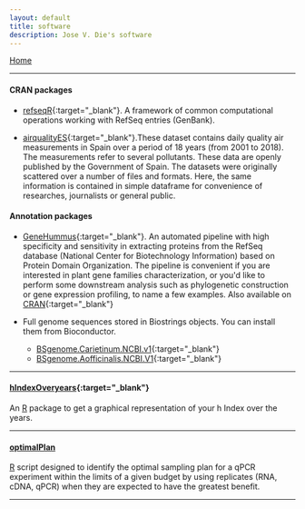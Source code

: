 ```yaml
---
layout: default
title: software
description: Jose V. Die's software
---
```

[Home](../index.html)
  
    
    
---
#### CRAN packages    
* [refseqR](https://CRAN.R-project.org/package=refseqR){:target="_blank"}. A framework of common computational operations working with RefSeq entries (GenBank).   
  
* [airqualityES](https://cran.r-project.org/web/packages/airqualityES/index.html){:target="_blank"}.These dataset contains daily quality air measurements in Spain over a period of 18 years (from 2001 to 2018). The measurements refer to several pollutants. These data are openly published by the Government of Spain. The datasets were originally scattered over a number of files and formats. Here, the same information is contained in simple dataframe for convenience of researches, journalists or general public.
  
#### Annotation packages    
 * [GeneHummus](https://github.com/NCBI-Hackathons/GeneHummus){:target="_blank"}. An automated pipeline with high specificity and sensitivity in extracting proteins from the RefSeq database (National Center for Biotechnology Information) based on Protein Domain Organization. The pipeline is convenient if you are interested in plant gene families characterization, or you'd like to perform some downstream analysis such as phylogenetic construction or gene expression profiling, to name a few examples. Also available on [CRAN](https://cran.r-project.org/web/packages/geneHummus/index.html){:target="_blank"}  
 
 
* Full genome sequences stored in Biostrings objects. You can install them from Bioconductor. 
  
  * [BSgenome.Carietinum.NCBI.v1](https://bioconductor.org/packages/devel/data/annotation/html/BSgenome.Carietinum.NCBI.v1.html){:target="_blank"}
  * [BSgenome.Aofficinalis.NCBI.V1](https://bioconductor.org/packages/devel/data/annotation/html/BSgenome.Aofficinalis.NCBI.V1.html){:target="_blank"}

---

#### <a name="hindex"></a>[hIndexOveryears](https://github.com/jdieramon/hIndex){:target="_blank"}

An [R](http://www.r-project.org/) package to get a graphical representation of your h Index over the years.  


---

#### <a name="optimal"></a>[optimalPlan](https://github.com/jdieramon/BlueberryProject/blob/master/Optimal%20Plan/optimal_Plan.md)  

[R](http://www.r-project.org/) script designed to identify the optimal sampling plan for a qPCR experiment within the limits of a given budget by using replicates (RNA, cDNA, qPCR)  when they are expected to have the greatest benefit.  
  
---
